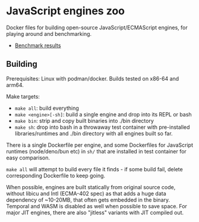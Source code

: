 # JavaScript engines zoo

Docker files for building open-source JavaScript/ECMAScript engines,
for playing around and benchmarking.

  * [Benchmark results](https://ivankra.github.io/javascripten/)

## Building

Prerequisites: Linux with podman/docker. Builds tested on x86-64 and arm64.

Make targets:
  * `make all`: build everything
  * `make <engine>[-sh]`: build a single engine and drop into its REPL or bash
  * `make bin`: strip and copy built binaries into ./bin directory
  * `make sh`: drop into bash in a throwaway test container with pre-installed
    libraries/runtimes and ./bin directory with all engines built so far.

There is a single Dockerfile per engine, and some Dockerfiles for JavaScript
runtimes (node/deno/bun etc) in `sh/` that are installed in test container
for easy comparison.

`make all` will attempt to build every file it finds - if some build fail,
delete corresponding Dockerfile to keep going.

When possible, engines are built statically from original source
code, without libicu and Intl (ECMA-402 spec) as that adds a huge data
dependency of ~10-20MB, that often gets embedded in the binary. Temporal
and WASM is disabled as well when possible to save space. For major JIT
engines, there are also "jitless" variants with JIT compiled out.
